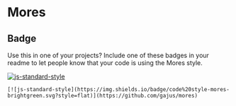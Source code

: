 # Mores

## Badge

Use this in one of your projects? Include one of these badges in your readme to let people know that your code is using the Mores style.

[![js-standard-style](https://img.shields.io/badge/code%20style-mores-brightgreen.svg?style=flat)](https://github.com/gajus/mores)

```
[![js-standard-style](https://img.shields.io/badge/code%20style-mores-brightgreen.svg?style=flat)](https://github.com/gajus/mores)
```
